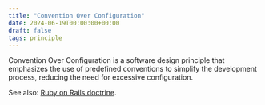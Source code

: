 ```yaml
---
title: "Convention Over Configuration"
date: 2024-06-19T00:00:00+00:00
draft: false
tags: principle
---
```


Convention Over Configuration is a software design principle that emphasizes the use of predefined conventions to simplify the development process, reducing the need for excessive configuration. 

See also: [Ruby on Rails doctrine](https://rubyonrails.org/doctrine#convention-over-configuration).
